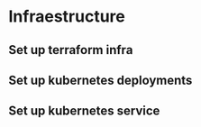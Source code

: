 # Infraestructure

## Set up terraform infra

## Set up kubernetes deployments

## Set up kubernetes service